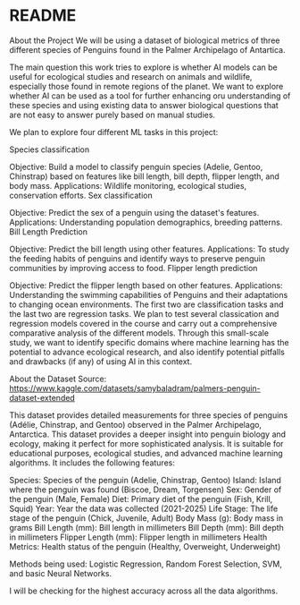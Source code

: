 # README

About the Project
We will be using a dataset of biological metrics of three different species of Penguins found in the Palmer Archipelago of Antartica.

The main question this work tries to explore is whether AI models can be useful for ecological studies and research on animals and wildlife, especially those found in remote regions of the planet. We want to explore whether AI can be used as a tool for further enhancing oru understanding of these species and using existing data to answer biological questions that are not easy to answer purely based on manual studies.

We plan to explore four different ML tasks in this project:

Species classification

Objective: Build a model to classify penguin species (Adelie, Gentoo, Chinstrap) based on features like bill length, bill depth, flipper length, and body mass.
Applications: Wildlife monitoring, ecological studies, conservation efforts.
Sex classification

Objective: Predict the sex of a penguin using the dataset's features.
Applications: Understanding population demographics, breeding patterns.
Bill Length Prediction

Objective: Predict the bill length using other features.
Applications: To study the feeding habits of penguins and identify ways to preserve penguin communities by improving access to food.
Flipper length prediction

Objective: Predict the flipper length based on other features.
Applications: Understanding the swimming capabilities of Penguins and their adaptations to changing ocean environments.
The first two are classification tasks and the last two are regression tasks. We plan to test several classication and regression models covered in the course and carry out a comprehensive comparative analysis of the different models. Through this small-scale study, we want to identify specific domains where machine learning has the potential to advance ecological research, and also identify potential pitfalls and drawbacks (if any) of using AI in this context.

About the Dataset
Source: https://www.kaggle.com/datasets/samybaladram/palmers-penguin-dataset-extended

This dataset provides detailed measurements for three species of penguins (Adélie, Chinstrap, and Gentoo) observed in the Palmer Archipelago, Antarctica. This dataset provides a deeper insight into penguin biology and ecology, making it perfect for more sophisticated analysis. It is suitable for educational purposes, ecological studies, and advanced machine learning algorithms. It includes the following features:

Species: Species of the penguin (Adelie, Chinstrap, Gentoo)
Island: Island where the penguin was found (Biscoe, Dream, Torgensen)
Sex: Gender of the penguin (Male, Female)
Diet: Primary diet of the penguin (Fish, Krill, Squid)
Year: Year the data was collected (2021-2025)
Life Stage: The life stage of the penguin (Chick, Juvenile, Adult)
Body Mass (g): Body mass in grams
Bill Length (mm): Bill length in millimeters
Bill Depth (mm): Bill depth in millimeters
Flipper Length (mm): Flipper length in millimeters
Health Metrics: Health status of the penguin (Healthy, Overweight, Underweight)

Methods being used:
Logistic Regression, Random Forest Selection, SVM, and basic Neural Networks. 

I will be checking for the highest accuracy across all the data algorithms.
